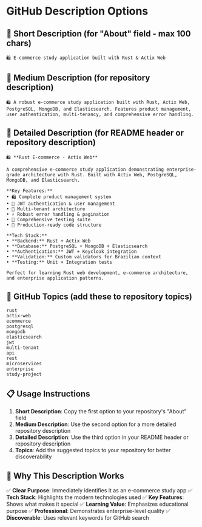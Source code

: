 # GitHub Description Options

## 🎯 **Short Description (for "About" field - max 100 chars)**

```
🛍️ E-commerce study application built with Rust & Actix Web
```

## 📝 **Medium Description (for repository description)**

```
🛍️ A robust e-commerce study application built with Rust, Actix Web, PostgreSQL, MongoDB, and Elasticsearch. Features product management, user authentication, multi-tenancy, and comprehensive error handling.
```

## 🌟 **Detailed Description (for README header or repository description)**

```
🛍️ **Rust E-commerce - Actix Web**

A comprehensive e-commerce study application demonstrating enterprise-grade architecture with Rust. Built with Actix Web, PostgreSQL, MongoDB, and Elasticsearch.

**Key Features:**
• 🛍️ Complete product management system
• 🔐 JWT authentication & user management  
• 🏢 Multi-tenant architecture
• ⚡ Robust error handling & pagination
• 🧪 Comprehensive testing suite
• 🚀 Production-ready code structure

**Tech Stack:**
• **Backend:** Rust + Actix Web
• **Database:** PostgreSQL + MongoDB + Elasticsearch
• **Authentication:** JWT + Keycloak integration
• **Validation:** Custom validators for Brazilian context
• **Testing:** Unit + Integration tests

Perfect for learning Rust web development, e-commerce architecture, and enterprise application patterns.
```

## 🎨 **GitHub Topics (add these to repository topics)**

```
rust
actix-web
ecommerce
postgresql
mongodb
elasticsearch
jwt
multi-tenant
api
rest
microservices
enterprise
study-project
```

## 📋 **Usage Instructions**

1. **Short Description**: Copy the first option to your repository's "About" field
2. **Medium Description**: Use the second option for a more detailed repository description
3. **Detailed Description**: Use the third option in your README header or repository description
4. **Topics**: Add the suggested topics to your repository for better discoverability

## 🚀 **Why This Description Works**

✅ **Clear Purpose**: Immediately identifies it as an e-commerce study app
✅ **Tech Stack**: Highlights the modern technologies used
✅ **Key Features**: Shows what makes it special
✅ **Learning Value**: Emphasizes educational purpose
✅ **Professional**: Demonstrates enterprise-level quality
✅ **Discoverable**: Uses relevant keywords for GitHub search
